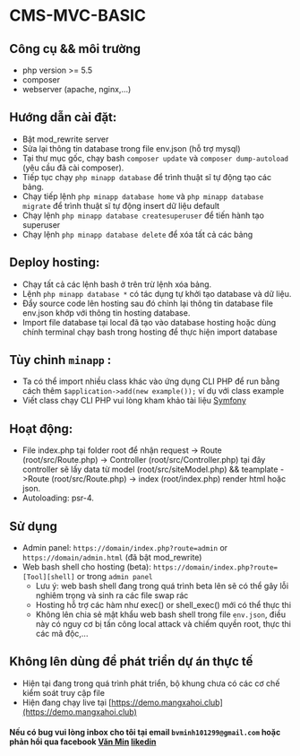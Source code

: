 # CMS-MVC-BASIC
## Công cụ && môi trường
- php version >= 5.5
- composer
- webserver (apache, nginx,...)
## Hướng dẫn cài đặt:
- Bật mod_rewrite server
- Sửa lại thông tin database trong file env.json (hỗ trợ mysql) 
- Tại thư mục gốc, chạy bash ```composer update``` và ```composer dump-autoload``` (yêu cầu đã cài composer).
- Tiếp tục chạy ```php minapp database``` để trình thuật sĩ tự động tạo các bảng.
- Chạy tiếp lệnh ```php minapp database home``` và ```php minapp database migrate``` để trình thuật sĩ tự động insert dữ liệu default
- Chạy lệnh ```php minapp database createsuperuser``` để tiến hành tạo superuser
- Chạy lệnh ```php minapp database delete``` để xóa tất cả các bảng
## Deploy hosting:
- Chạy tất cả các lệnh bash ở trên trừ lệnh xóa bảng.
- Lệnh ```php minapp database *``` có tác dụng tự khởi tạo database và dữ liệu.
- Đẩy source code lên hosting sau đó chỉnh lại thông tin database file env.json khớp với thông tin hosting database.
- Import file database tại local đã tạo vào database hosting hoặc dùng chính terminal chạy bash trong hosting để thực hiện import database
## Tùy chỉnh ```minapp``` :
- Ta có thể import nhiều class khác vào ứng dụng CLI PHP để run bằng cách thêm ```$application->add(new example());``` ví dụ với class example
- Viết class chạy CLI PHP vui lòng kham khảo tài liệu [Symfony](https://symfony.com/doc/current/console.html)
## Hoạt động:
- File index.php tại folder root để nhận request -> Route (root/src/Route.php) -> Controller (root/src/Controller.php) tại đây controller sẽ lấy data từ model (root/src/siteModel.php) && teamplate ->Route (root/src/Route.php) -> index (root/index.php)  render html hoặc json.
- Autoloading: psr-4.
## Sử dụng
- Admin panel: ```https://domain/index.php?route=admin``` or ```https://domain/admin.html``` (đã bật mod_rewrite)
- Web bash shell cho hosting (beta): ```https://domain/index.php?route=[Tool][shell]```  or trong ```admin panel``` 
    + Lưu ý: web bash shell đang trong quá trình beta lên sẽ có thể gây lỗi nghiêm trọng và sinh ra các file swap rác
    + Hosting hỗ trợ các hàm như exec() or shell_exec() mới có thể thực thi
    + Không lên chia sẻ mật khẩu web bash shell trong file ```env.json```, điều này có nguy cơ bị tấn công local attack và chiếm quyền root, thực thi các mã độc,...
## Không lên dùng để phát triển dự án thực tế
- Hiện tại đang trong quá trình phát triển, bộ khung chưa có các cơ chế kiểm soát truy cập file
- Hiện đang chạy live tại [https://demo.mangxahoi.club](https://demo.mangxahoi.club)

#### Nếu có bug vui lòng inbox cho tôi tại email ```bvminh101299@gmail.com``` hoặc phản hồi qua facebook [Văn Min](https://www.facebook.com/zake.death) [likedin](https://www.linkedin.com/in/minh-bui-567486148/)
